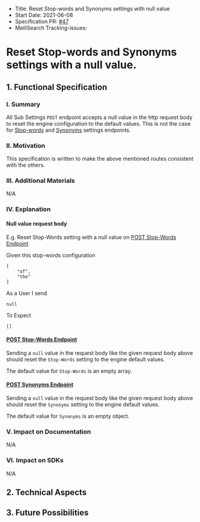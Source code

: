 - Title: Reset Stop-words and Synonyms settings with null value
- Start Date: 2021-06-08
- Specification PR: [#47](https://github.com/meilisearch/specifications/pull/47)
- MeiliSearch Tracking-issues:

# Reset Stop-words and Synonyms settings with a null value.

## 1. Functional Specification

### I. Summary

All Sub Settings `POST` endpoint accepts a null value in the http request body to reset the engine configuration to the default values. This is not the case for [Stop-words](https://docs.meilisearch.com/reference/api/stop_words.html#update-stop-words) and [Synonyms](https://docs.meilisearch.com/reference/api/synonyms.html#update-synonyms) settings endpoints.

### II. Motivation

This specification is written to make the above mentioned routes consistent with the others.

### III. Additional Materials
N/A

### IV. Explanation

#### Null value request body

E.g. Reset Stop-Words setting with a null value on [POST Stop-Words Endpoint](https://docs.meilisearch.com/reference/api/stop_words.html#update-stop-words)

Given this stop-words configuration

```
[
    "of",
    "the"
]
```

As a User I send

```
null
```

To Expect

```
[]
```

#### [POST Stop-Words Endpoint](https://docs.meilisearch.com/reference/api/stop_words.html#update-stop-words)

Sending a `null` value in the request body like the given request body above should reset the `Stop-Words` setting to the engine default values.

The default value for `Stop-Words` is an empty array.

#### [POST Synonyms Endpoint](https://docs.meilisearch.com/reference/api/synonyms.html#update-synonyms)

Sending a `null` value in the request body like the given request body above should reset the `Synonyms` setting to the engine default values.

The default value for `Synonyms` is an empty object.

### V. Impact on Documentation
N/A

### VI. Impact on SDKs
N/A

## 2. Technical Aspects

## 3. Future Possibilities
